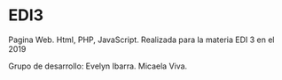 # EDI3
Pagina Web. Html, PHP, JavaScript. 
Realizada para la materia EDI 3 en el 2019




Grupo de desarrollo:
Evelyn Ibarra. 
Micaela Viva.

